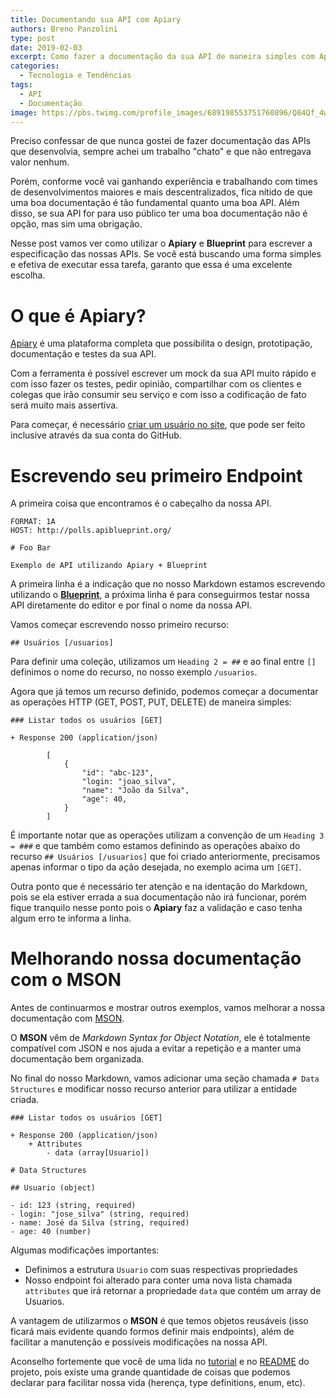 ```yaml
---
title: Documentando sua API com Apiary
authors: Breno Panzolini
type: post
date: 2019-02-03
excerpt: Como fazer a documentação da sua API de maneira simples com Apiary + Blueprint.
categories:
  - Tecnologia e Tendências
tags:
  - API
  - Documentação
image: https://pbs.twimg.com/profile_images/689198553751760896/Q84Qf_4w_400x400.png
---
```


Preciso confessar de que nunca gostei de fazer documentação das APIs que desenvolvia, sempre achei um trabalho "chato" e que não entregava valor nenhum.

Porém, conforme você vai ganhando experiência e trabalhando com times de desenvolvimentos maiores e mais descentralizados, fica nítido de que uma boa documentação é tão fundamental quanto uma boa API. Além disso, se sua API for para uso público ter uma boa documentação não é opção, mas sim uma obrigação.

Nesse post vamos ver como utilizar o **Apiary** e **Blueprint** para escrever a especificação das nossas APIs. Se você está buscando uma forma simples e efetiva de executar essa tarefa, garanto que essa é uma excelente escolha.

# O que é Apiary?

[Apiary](https://apiary.io/) é uma plataforma completa que possibilita o design, prototipação, documentação e testes da sua API.

Com a ferramenta é possível escrever um mock da sua API muito rápido e com isso fazer os testes, pedir opinião, compartilhar com os clientes e colegas que irão consumir seu serviço e com isso a codificação de fato será muito mais assertiva.

Para começar, é necessário [criar um usuário no site](https://login.apiary.io/register), que pode ser feito inclusive através da sua conta do GitHub.

# Escrevendo seu primeiro Endpoint

A primeira coisa que encontramos é o cabeçalho da nossa API.

```
FORMAT: 1A
HOST: http://polls.apiblueprint.org/

# Foo Bar

Exemplo de API utilizando Apiary + Blueprint
```

A primeira linha é a indicação que no nosso Markdown estamos escrevendo utilizando o **[Blueprint](https://apiblueprint.org/)**, a próxima linha é para conseguirmos testar nossa API diretamente do editor e por final o nome da nossa API.

Vamos começar escrevendo nosso primeiro recurso:

```
## Usuários [/usuarios]
```

Para definir uma coleção, utilizamos um `Heading 2 = ##` e ao final entre `[]` definimos o nome do recurso, no nosso exemplo `/usuarios`.

Agora que já temos um recurso definido, podemos começar a documentar as operações HTTP (GET, POST, PUT, DELETE) de maneira simples:

```
### Listar todos os usuários [GET]

+ Response 200 (application/json)

        [
            {
                "id": "abc-123",
                "login: "joao_silva",
                "name": "João da Silva",
                "age": 40,
            }
        ]
```

É importante notar que as operações utilizam a convenção de um `Heading 3 = ###` e que também como estamos definindo as operações abaixo do recurso `## Usuários [/usuarios]` que foi criado anteriormente, precisamos apenas informar o tipo da ação desejada, no exemplo acima um `[GET]`.

Outra ponto que é necessário ter atenção e na identação do Markdown, pois se ela estiver errada a sua documentação não irá funcionar, porém fique tranquilo nesse ponto pois o **Apiary** faz a validação e caso tenha algum erro te informa a linha.

# Melhorando nossa documentação com o MSON

Antes de continuarmos e mostrar outros exemplos, vamos melhorar a nossa documentação com [MSON](https://github.com/apiaryio/mson).

O **MSON** vêm de *Markdown Syntax for Object Notation*, ele é totalmente compatível com JSON e nos ajuda a evitar a repetição e a manter uma documentação bem organizada.

No final do nosso Markdown, vamos adicionar uma seção chamada `# Data Structures` e modificar nosso recurso anterior para utilizar a entidade criada.

```
### Listar todos os usuários [GET]

+ Response 200 (application/json)
    + Attributes
        - data (array[Usuario])

# Data Structures

## Usuario (object)

- id: 123 (string, required)
- login: "jose_silva" (string, required)
- name: José da Silva (string, required)
- age: 40 (number)
```

Algumas modificações importantes:

- Definimos a estrutura `Usuario` com suas respectivas propriedades
- Nosso endpoint foi alterado para conter uma nova lista chamada `attributes` que irá retornar a propriedade `data` que contém um array de Usuarios.

A vantagem de utilizarmos o **MSON** é que temos objetos reusáveis (isso ficará mais evidente quando formos definir mais endpoints), além de facilitar a manutenção e possíveis modificações na nossa API.

Aconselho fortemente que você de uma lida no [tutorial](https://github.com/apiaryio/mson/blob/master/Tutorial.md) e no [README](https://github.com/apiaryio/mson) do projeto, pois existe uma grande quantidade de coisas que podemos declarar para facilitar nossa vida (herença, type definitions, enum, etc).



